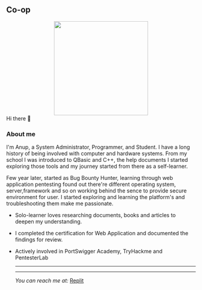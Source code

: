 ## Co-op
<div id="header" align="center">
  <img src="https://media2.giphy.com/media/3kPDmoWdBpQPNhCnUG/giphy.gif" width="250"/>
</div>
Hi there 👋

### About me
I'm Anup, a System Administrator, Programmer, and Student. I have a long history of being involved with computer and hardware systems. From my school I was introduced to QBasic and C++, the help documents I started exploring those tools and my journey started from there as a self-learner.

Few year later, started as Bug Bounty Hunter, learning through web application pentesting found out there're different operating system, server,framework and so on working behind the sence to provide secure environment for user. I started exploring and learning the platform's and troubleshooting them make me passionate.

* Solo-learner loves researching documents, books and articles to deepen my understanding.
* I completed the certification for Web Application and documented the findings for review.
* Actively involved in PortSwigger Academy, TryHackme and PentesterLab

  -------
  -------
  *You can reach me at:* [Replit](https://replit.com/@AnupAdhikari6)
  
  
  

